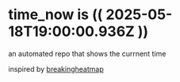 # time_now is (( 2025-05-18T19:00:00.936Z ))

an automated repo that shows the currnent time

inspired by [breakingheatmap](https://github.com/breakingheatmap/breakingheatmap)